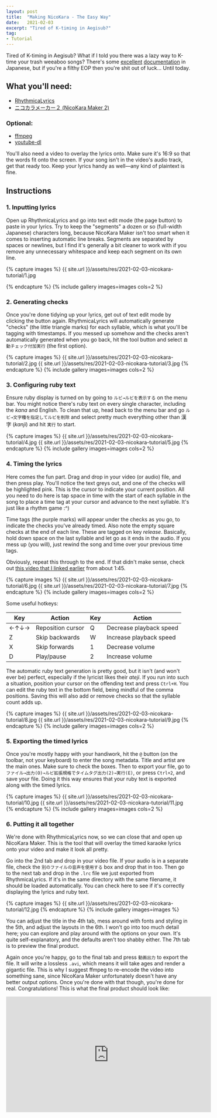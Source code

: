 ```yaml
---
layout: post
title:  "Making NicoKara - The Easy Way"
date:   2021-02-03
excerpt: "Tired of K-timing in Aegisub?"
tag:
- Tutorial
---
```


Tired of K-timing in Aegisub? What if I told you there was a lazy way to K-time your trash weeaboo songs? There's some [excellent](https://www.nicovideo.jp/watch/sm16623246) [documentation](https://shinta0806be.ldblog.jp/tag/ニコカラメーカー2) in Japanese, but if you're a filthy EOP then you're shit out of luck... Until today.

## What you'll need:
* [RhythmicaLyrics](http://suwa.pupu.jp/RhythmicaLyrics.html)
* [ニコカラメーカー２ (NicoKara Maker 2)](https://shinta.coresv.com/software/nicokaramaker2-jpn/)

### Optional:
* [ffmpeg](https://github.com/FFmpeg/FFmpeg)
* [youtube-dl](https://github.com/ytdl-org/youtube-dl)

You'll also need a video to overlay the lyrics onto. Make sure it's 16:9 so that the words fit onto the screen. If your song isn't in the video's audio track, get that ready too. Keep your lyrics handy as well—any kind of plaintext is fine.

## Instructions

### 1. Inputting lyrics

Open up RhythmicaLyrics and go into text edit mode (the page button) to paste in your lyrics. Try to keep the "segments" a dozen or so (full-width Japanese) characters long, because NicoKara Maker isn't too smart when it comes to inserting automatic line breaks. Segments are separated by spaces or newlines, but I find it's generally a bit cleaner to work with if you remove any unnecessary whitespace and keep each segment on its own line.

{% capture images %}
    {{ site.url }}/assets/res/2021-02-03-nicokara-tutorial/1.jpg

{% endcapture %}
{% include gallery images=images cols=2 %}

### 2. Generating checks

Once you're done tidying up your lyrics, get out of text edit mode by clicking the button again. RhythmicaLyrics will automatically generate "checks" (the little triangle marks) for each syllable, which is what you'll be tagging with timestamps. If you messed up somehow and the checks aren't automatically generated when you go back, hit the tool button and select `自動チェック付加実行` (the first option).

{% capture images %}
    {{ site.url }}/assets/res/2021-02-03-nicokara-tutorial/2.jpg
    {{ site.url }}/assets/res/2021-02-03-nicokara-tutorial/3.jpg
{% endcapture %}
{% include gallery images=images cols=2 %}

### 3. Configuring ruby text

Ensure ruby display is turned on by going to `ルビ→ルビを表示する` on the menu bar. You might notice there's ruby text on every single character, including the _kana_ and English. To clean that up, head back to the menu bar and go `ルビ→文字種を指定してルビを削除` and select pretty much everything other than 漢字 (_kanji_) and hit `実行` to start.

{% capture images %}
    {{ site.url }}/assets/res/2021-02-03-nicokara-tutorial/4.jpg
    {{ site.url }}/assets/res/2021-02-03-nicokara-tutorial/5.jpg
{% endcapture %}
{% include gallery images=images cols=2 %}

### 4. Timing the lyrics

Here comes the fun part. Drag and drop in your video (or audio) file, and then press play. You'll notice the text greys out, and one of the checks will be highlighted pink. This is the cursor to indicate your current position. All you need to do here is tap space in time with the start of each syllable in the song to place a time tag at your cursor and advance to the next syllable. It's just like a rhythm game :^)

Time tags (the purple marks) will appear under the checks as you go, to indicate the checks you've already timed. Also note the empty square checks at the end of each line. These are tagged on key _release_. Basically, hold down space on the last syllable and let go as it ends in the audio. If you mess up (you will), just rewind the song and time over your previous time tags. 

Obviously, repeat this through to the end. If that didn't make sense, check out [this video that I linked earlier](https://www.nicovideo.jp/watch/sm16623246) from about 1:45.

{% capture images %}
    {{ site.url }}/assets/res/2021-02-03-nicokara-tutorial/6.jpg
    {{ site.url }}/assets/res/2021-02-03-nicokara-tutorial/7.jpg
{% endcapture %}
{% include gallery images=images cols=2 %}

Some useful hotkeys:

| Key  | Action            | Key  | Action                  |
|------|-------------------|------|-------------------------|
| ←↑↓→ | Reposition cursor | Q    | Decrease playback speed |
| Z    | Skip backwards    | W    | Increase playback speed |
| X    | Skip forwards     | 1    | Decrease volume         |
| D    | Play/pause        | 2    | Increase volume         |

The automatic ruby text generation is pretty good, but it isn't (and won't ever be) perfect, especially if the lyricist likes their _ateji_. If you run into such a situation, position your cursor on the offending text and press `Ctrl+H`. You can edit the ruby text in the bottom field, being mindful of the comma positions. Saving this will also add or remove checks so that the syllable count adds up.

{% capture images %}
    {{ site.url }}/assets/res/2021-02-03-nicokara-tutorial/8.jpg
    {{ site.url }}/assets/res/2021-02-03-nicokara-tutorial/9.jpg
{% endcapture %}
{% include gallery images=images cols=2 %}

### 5. Exporting the timed lyrics

Once you're mostly happy with your handiwork, hit the `@` button (on the toolbar, not your keyboard) to enter the song metadata. Title and artist are the main ones. Make sure to check the boxes. Then to export your file, go to `ファイル→出力(O)→ルビ拡張規格でタイムタグ出力(2)→実行(E)`, or press `Ctrl+2`, and save your file. Doing it this way ensures that your ruby text is exported along with the timed lyrics.

{% capture images %}
    {{ site.url }}/assets/res/2021-02-03-nicokara-tutorial/10.jpg
    {{ site.url }}/assets/res/2021-02-03-nicokara-tutorial/11.jpg
{% endcapture %}
{% include gallery images=images cols=2 %}

### 6. Putting it all together

We're done with RhythmicaLyrics now, so we can close that and open up NicoKara Maker. This is the tool that will overlay the timed karaoke lyrics onto your video and make it look all pretty.

Go into the 2nd tab and drop in your video file. If your audio is in a separate file, check the `別のファイルの音声を使用する` box and drop that in too. Then go to the next tab and drop in the `.lrc` file we just exported from RhythmicaLyrics. If it's in the same directory with the same filename, it should be loaded automatically. You can check here to see if it's correctly displaying the lyrics and ruby text.

{% capture images %}
    {{ site.url }}/assets/res/2021-02-03-nicokara-tutorial/12.jpg
{% endcapture %}
{% include gallery images=images %}

You can adjust the title in the 4th tab, mess around with fonts and styling in the 5th, and adjust the layouts in the 6th. I won't go into too much detail here; you can explore and play around with the options on your own. It's quite self-explanatory, and the defaults aren't too shabby either. The 7th tab is to preview the final product.

Again once you're happy, go to the final tab and press `動画出力` to export the file. It will write a lossless `.avi`, which means it will take ages and render a gigantic file. This is why I suggest ffmpeg to re-encode the video into something sane, since NicoKara Maker unfortunately doesn't have any better output options. Once you're done with that though, you're done for real. Congratulations! This is what the final product should look like:

<iframe width="560" height="315" src="https://www.youtube.com/embed/PjpVyoGqVhA" frameborder="0" allow="accelerometer; autoplay; clipboard-write; encrypted-media; gyroscope; picture-in-picture" allowfullscreen></iframe>
